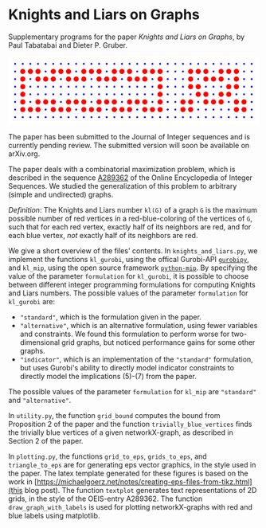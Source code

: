 # Knights and Liars on Graphs

Supplementary programs for the paper _Knights and Liars on Graphs_, by Paul Tabatabai and Dieter P. Gruber.

<p align="center">
  <img src="https://github.com/tabatabai/knights-and-liars/raw/master/ex.png" />
</p>

The paper has been submitted to the Journal of Integer sequences and is currently pending review. The submitted version will soon be available on arXiv.org.

The paper deals with a combinatorial maximization problem, which is described in the sequence [A289362](https://oeis.org/A289362) of the Online Encyclopedia of Integer Sequences.
We studied the generalization of this problem to arbitrary (simple and undirected) graphs.

*Definition*:
The Knights and Liars number `kl(G)` of a graph `G` is the maximum possible number of red vertices in a red-blue-coloring of the vertices of `G`, such that for each red vertex, exactly half of its neighbors are red, and for each blue vertex, _not_ exactly half of its neighbors are red.

We give a short overview of the files' contents.
In `knights_and_liars.py`, we implement the functions `kl_gurobi`, using the offical Gurobi-API [`gurobipy`](https://www.gurobi.com/documentation/9.0/quickstart_linux/py_python_interface.html), and `kl_mip`, using the open source framework [`python-mip`](https://www.python-mip.com/).
By specifying the value of the parameter `formulation` for `kl_gurobi`, it is possible to choose between different integer programming formulations for computing Knights and Liars numbers.
The possible values of the parameter `formulation` for `kl_gurobi` are:
 - `"standard"`, which is the formulation given in the paper.
 - `"alternative"`, which is an alternative formulation, using fewer variables and constraints. We found this formulation to perform worse for two-dimensional grid graphs, but noticed performance gains for some other graphs.
 - `"indicator"`, which is an implementation of the `"standard"` formulation, but uses Gurobi's ability to directly model indicator constraints to directly model the implications (5)-(7) from the paper.
 
The possible values of the parameter `formulation` for `kl_mip` are `"standard"` and `"alternative"`.

In `utility.py`, the function `grid_bound` computes the bound from Proposition 2 of the paper and the function `trivially_blue_vertices` finds the trivially blue vertices of a given networkX-graph, as described in Section 2 of the paper.

In `plotting.py`, the functions `grid_to_eps`,  `grids_to_eps`, and  `triangle_to_eps` are for generating eps vector graphics, in the style used in the paper. The latex template generated for these figures is based on the work in [https://michaelgoerz.net/notes/creating-eps-files-from-tikz.html](this blog post). The function `textplot` generates text representations of 2D grids, in the style of the OEIS-entry A289362. The function `draw_graph_with_labels` is used for plotting networkX-graphs with red and blue labels using matplotlib.
